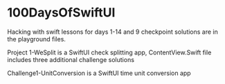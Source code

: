 # 100DaysOfSwiftUI
 Hacking with swift lessons for days 1-14 and 9 checkpoint solutions are in the playground files.
 
 Project 1-WeSplit is a SwiftUI check splitting app, ContentView.Swift file includes three additional challenge solutions
 
 Challenge1-UnitConversion is a SwiftUI time unit conversion app 
